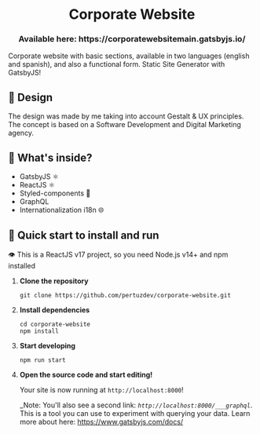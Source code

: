 <h1 align="center">
  Corporate Website
</h1>

<h3 align="center"> 
  Available here: https://corporatewebsitemain.gatsbyjs.io/
</h3>

Corporate website with basic sections, available in two languages (english and spanish), and also a functional form. Static Site Generator with GatsbyJS!

## 🎨 Design

The design was made by me taking into account Gestalt & UX principles. The concept is based on a Software Development and Digital Marketing agency.


## 🧐 What's inside?

- GatsbyJS ⚛
- ReactJS ⚛
- Styled-components 💅
- GraphQL
- Internationalization i18n 🌐


## 🚀 Quick start to install and run

👁 This is a ReactJS v17 project, so you need Node.js v14+ and npm installed 

1.  **Clone the repository**

    ```shell
    git clone https://github.com/pertuzdev/corporate-website.git
    ```

1.  **Install dependencies**

    ```shell
    cd corporate-website
    npm install
    ```
    
1.  **Start developing**

    ```shell
    npm run start
    ```

1.  **Open the source code and start editing!**

    Your site is now running at `http://localhost:8000`!

    _Note: You'll also see a second link: _`http://localhost:8000/___graphql`_. This is a tool you can use to experiment with querying your data. Learn more about here: https://www.gatsbyjs.com/docs/

  
